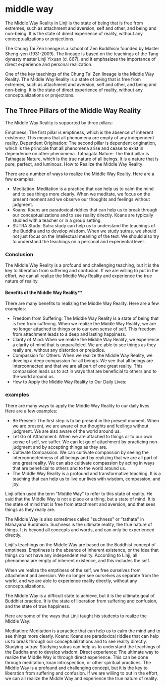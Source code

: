 # middle way

The Middle Way Reality in Linji is the state of being that is free from extremes, such as attachment and aversion, self and other, and being and non-being. It is the state of direct experience of reality, without any conceptualizations or projections.

The Chung Tai Zen lineage is a school of Zen Buddhism founded by Master Sheng-yen (1931-2009). The lineage is based on the teachings of the Tang dynasty master Linji Yixuan (d. 867), and it emphasizes the importance of direct experience and personal realization.

One of the key teachings of the Chung Tai Zen lineage is the Middle Way Reality. The Middle Way Reality is a state of being that is free from extremes, such as attachment and aversion, self and other, and being and non-being. It is the state of direct experience of reality, without any conceptualizations or projections.

## The Three Pillars of the Middle Way Reality

The Middle Way Reality is supported by three pillars:

Emptiness: The first pillar is emptiness, which is the absence of inherent existence. This means that all phenomena are empty of any independent reality.
Dependent Origination: The second pillar is dependent origination, which is the principle that all phenomena arise and cease to exist in dependence on other phenomena.
Tathagata Nature: The third pillar is Tathagata Nature, which is the true nature of all beings. It is a nature that is pure, perfect, and luminous.
How to Realize the Middle Way Reality:

There are a number of ways to realize the Middle Way Reality. Here are a few examples:

- Meditation: Meditation is a practice that can help us to calm the mind and to see things more clearly. When we meditate, we focus on the present moment and we observe our thoughts and feelings without judgment.
- Koans: Koans are paradoxical riddles that can help us to break through our conceptualizations and to see reality directly. Koans are typically studied with a teacher or in a group setting.
- SUTRA Study: Sutra study can help us to understand the teachings of the Buddha and to develop wisdom. When we study sutras, we should not just focus on the intellectual meaning of the text. We should also try to understand the teachings on a personal and experiential level.

### Conclusion

The Middle Way Reality is a profound and challenging teaching, but it is the key to liberation from suffering and confusion. If we are willing to put in the effort, we can all realize the Middle Way Reality and experience the true nature of reality.

#### Benefits of the Middle Way Reality**

There are many benefits to realizing the Middle Way Reality. Here are a few examples:

- Freedom from Suffering: The Middle Way Reality is a state of being that is free from suffering. When we realize the Middle Way Reality, we are no longer attached to things or to our own sense of self. This freedom from attachment leads to a deep and lasting happiness.
- Clarity of Mind: When we realize the Middle Way Reality, we experience a clarity of mind that is unparalleled. We are able to see things as they really are, without any distortion or prejudice.
- Compassion for Others: When we realize the Middle Way Reality, we develop a deep compassion for all beings. We see that all beings are interconnected and that we are all part of one great reality. This compassion leads us to act in ways that are beneficial to others and to the world around us.
- How to Apply the Middle Way Reality to Our Daily Lives:

### examples

There are many ways to apply the Middle Way Reality to our daily lives. Here are a few examples:

- Be Present: The first step is to be present in the present moment. When we are present, we are aware of our thoughts and feelings without judgment. We are also aware of the world around us.
- Let Go of Attachment: When we are attached to things or to our own sense of self, we suffer. We can let go of attachment by practicing non-judgment and by accepting things as they are.
- Cultivate Compassion: We can cultivate compassion by seeing the interconnectedness of all beings and by realizing that we are all part of one great reality. We can also cultivate compassion by acting in ways that are beneficial to others and to the world around us.
- The Middle Way Reality is a profound and transformative teaching. It is a teaching that can help us to live our lives with wisdom, compassion, and joy.

Linji often used the term "Middle Way" to refer to this state of reality. He said that the Middle Way is not a place or a thing, but a state of mind. It is the state of mind that is free from attachment and aversion, and that sees things as they really are.

The Middle Way is also sometimes called "suchness" or "tathata" in Mahayana Buddhism. Suchness is the ultimate reality, the true nature of things. It is beyond all concepts and words, and can only be experienced directly.

Linji's teachings on the Middle Way are based on the Buddhist concept of emptiness. Emptiness is the absence of inherent existence, or the idea that things do not have any independent reality. According to Linji, all phenomena are empty of inherent existence, and this includes the self.

When we realize the emptiness of the self, we free ourselves from attachment and aversion. We no longer see ourselves as separate from the world, and we are able to experience reality directly, without any conceptualizations.

The Middle Way is a difficult state to achieve, but it is the ultimate goal of Buddhist practice. It is the state of liberation from suffering and confusion, and the state of true happiness.

Here are some of the ways that Linji taught his students to realize the Middle Way:

Meditation: Meditation is a practice that can help us to calm the mind and to see things more clearly.
Koans: Koans are paradoxical riddles that can help us to break through our conceptualizations and to see reality directly.
Studying sutras: Studying sutras can help us to understand the teachings of the Buddha and to develop wisdom.
Direct experience: The ultimate way to realize the Middle Way is through direct experience. This can be done through meditation, koan introspection, or other spiritual practices.
The Middle Way is a profound and challenging concept, but it is the key to liberation from suffering and confusion. If we are willing to put in the effort, we can all realize the Middle Way and experience the true nature of reality.
